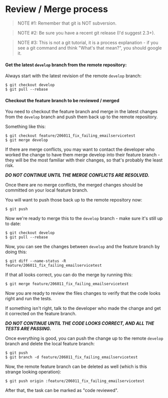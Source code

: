 # Review / Merge process

> NOTE #1: Remember that git is NOT subversion.

> NOTE #2: Be sure you have a recent git release (I'd suggest 2.3+).

> NOTE #3: This is not a git tutorial, it is a process explanation - if you see a git command and think "What's that mean?", you should google it.

#### Get the latest `develop` branch from the remote repository:

Always start with the latest revision of the remote `develop` branch:

    $ git checkout develop
    $ git pull --rebase

#### Checkout the feature branch to be reviewed / merged

You need to checkout the feature branch and merge in the latest changes from the `develop` branch and push them back up to the remote repository. 

Something like this:

    $ git checkout feature/206011_fix_failing_emailservicetest
    $ git merge develop

If there are merge conflicts, you may want to contact the developer who worked the change to have them merge develop into their feature branch - they will be the most familiar with their changes, so that's probably the least risk.

***DO NOT CONTINUE UNTIL THE MERGE CONFLICTS ARE RESOLVED.***

Once there are no merge conflicts, the merged changes should be committed on your local feature branch. 

You will want to push those back up to the remote repository now:

    $ git push

Now we're ready to merge this to the `develop` branch - make sure it's still up to date:

    $ git checkout develop
    $ git pull --rebase

Now, you can see the changes between `develop` and the feature branch by doing this:

    $ git diff --name-status -R feature/206011_fix_failing_emailservicetest

If that all looks correct, you can do the merge by running this:

    $ git merge feature/206011_fix_failing_emailservicetest

Now you are ready to review the files changes to verify that the code looks right and run the tests.

If something isn't right, talk to the developer who made the change and get it corrected on the feature branch. 

***DO NOT CONTINUE UNTIL THE CODE LOOKS CORRECT, AND ALL THE TESTS ARE PASSING.***

Once everything is good, you can push the change up to the remote `develop` branch and delete the local feature branch:

    $ git push
    $ git branch -d feature/206011_fix_failing_emailservicetest

Now, the remote feature branch can be deleted as well (which is this strange looking operation):

    $ git push origin :feature/206011_fix_failing_emailservicetest

After that, the task can be marked as "code reviewed".

